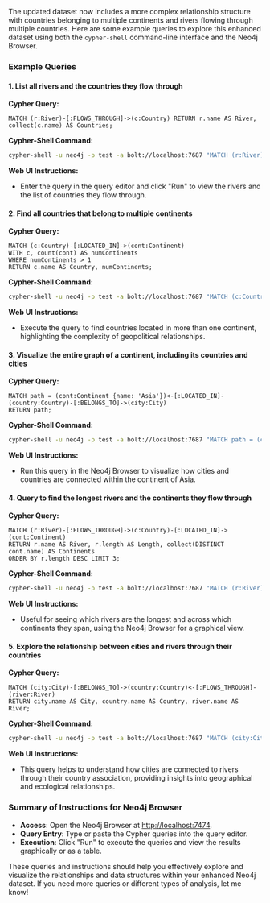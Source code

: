 The updated dataset now includes a more complex relationship structure with countries belonging to multiple continents and rivers flowing through multiple countries. Here are some example queries to explore this enhanced dataset using both the `cypher-shell` command-line interface and the Neo4j Browser.

### Example Queries

#### 1. List all rivers and the countries they flow through

**Cypher Query:**
```cypher
MATCH (r:River)-[:FLOWS_THROUGH]->(c:Country) RETURN r.name AS River, collect(c.name) AS Countries;
```

**Cypher-Shell Command:**
```bash
cypher-shell -u neo4j -p test -a bolt://localhost:7687 "MATCH (r:River)-[:FLOWS_THROUGH]->(c:Country) RETURN r.name AS River, collect(c.name) AS Countries;"
```

**Web UI Instructions:**
- Enter the query in the query editor and click "Run" to view the rivers and the list of countries they flow through.

#### 2. Find all countries that belong to multiple continents

**Cypher Query:**
```cypher
MATCH (c:Country)-[:LOCATED_IN]->(cont:Continent)
WITH c, count(cont) AS numContinents
WHERE numContinents > 1
RETURN c.name AS Country, numContinents;
```

**Cypher-Shell Command:**
```bash
cypher-shell -u neo4j -p test -a bolt://localhost:7687 "MATCH (c:Country)-[:LOCATED_IN]->(cont:Continent) WITH c, count(cont) AS numContinents WHERE numContinents > 1 RETURN c.name AS Country, numContinents;"
```

**Web UI Instructions:**
- Execute the query to find countries located in more than one continent, highlighting the complexity of geopolitical relationships.

#### 3. Visualize the entire graph of a continent, including its countries and cities

**Cypher Query:**
```cypher
MATCH path = (cont:Continent {name: 'Asia'})<-[:LOCATED_IN]-(country:Country)-[:BELONGS_TO]->(city:City)
RETURN path;
```

**Cypher-Shell Command:**
```bash
cypher-shell -u neo4j -p test -a bolt://localhost:7687 "MATCH path = (cont:Continent {name: 'Asia'})<-[:LOCATED_IN]-(country:Country)-[:BELONGS_TO]->(city:City) RETURN path;"
```

**Web UI Instructions:**
- Run this query in the Neo4j Browser to visualize how cities and countries are connected within the continent of Asia.

#### 4. Query to find the longest rivers and the continents they flow through

**Cypher Query:**
```cypher
MATCH (r:River)-[:FLOWS_THROUGH]->(c:Country)-[:LOCATED_IN]->(cont:Continent)
RETURN r.name AS River, r.length AS Length, collect(DISTINCT cont.name) AS Continents
ORDER BY r.length DESC LIMIT 3;
```

**Cypher-Shell Command:**
```bash
cypher-shell -u neo4j -p test -a bolt://localhost:7687 "MATCH (r:River)-[:FLOWS_THROUGH]->(c:Country)-[:LOCATED_IN]->(cont:Continent) RETURN r.name AS River, r.length AS Length, collect(DISTINCT cont.name) AS Continents ORDER BY r.length DESC LIMIT 3;"
```

**Web UI Instructions:**
- Useful for seeing which rivers are the longest and across which continents they span, using the Neo4j Browser for a graphical view.

#### 5. Explore the relationship between cities and rivers through their countries

**Cypher Query:**
```cypher
MATCH (city:City)-[:BELONGS_TO]->(country:Country)<-[:FLOWS_THROUGH]-(river:River)
RETURN city.name AS City, country.name AS Country, river.name AS River;
```

**Cypher-Shell Command:**
```bash
cypher-shell -u neo4j -p test -a bolt://localhost:7687 "MATCH (city:City)-[:BELONGS_TO]->(country:Country)<-[:FLOWS_THROUGH]-(river:River) RETURN city.name AS City, country.name AS Country, river.name AS River;"
```

**Web UI Instructions:**
- This query helps to understand how cities are connected to rivers through their country association, providing insights into geographical and ecological relationships.

### Summary of Instructions for Neo4j Browser

- **Access**: Open the Neo4j Browser at [http://localhost:7474](http://localhost:7474).
- **Query Entry**: Type or paste the Cypher queries into the query editor.
- **Execution**: Click "Run" to execute the queries and view the results graphically or as a table.

These queries and instructions should help you effectively explore and visualize the relationships and data structures within your enhanced Neo4j dataset. If you need more queries or different types of analysis, let me know!
